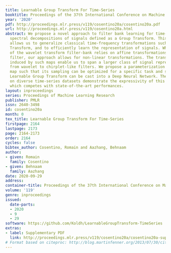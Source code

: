 ```yaml
---
title: Learnable Group Transform For Time-Series
booktitle: Proceedings of the 37th International Conference on Machine Learning
year: '2020'
pdf: http://proceedings.mlr.press/v119/cosentino20a/cosentino20a.pdf
url: http://proceedings.mlr.press/v119/cosentino20a.html
abstract: We propose a novel approach to filter bank learning for time-series by considering
  spectral decompositions of signals defined as a Group Transform. This framework
  allows us to generalize classical time-frequency transformations such as the Wavelet
  Transform, and to efficiently learn the representation of signals. While the creation
  of the wavelet transform filter-bank relies on affine transformations of a mother
  filter, our approach allows for non-linear transformations. The transformations
  induced by such maps enable us to span a larger class of signal representations,
  from wavelet to chirplet-like filters. We propose a parameterization of such a non-linear
  map such that its sampling can be optimized for a specific task and signal. The
  Learnable Group Transform can be cast into a Deep Neural Network. The experiments
  on diverse time-series datasets demonstrate the expressivity of this framework,
  which competes with state-of-the-art performances.
layout: inproceedings
series: Proceedings of Machine Learning Research
publisher: PMLR
issn: 2640-3498
id: cosentino20a
month: 0
tex_title: Learnable Group Transform For Time-Series
firstpage: 2164
lastpage: 2173
page: 2164-2173
order: 2164
cycles: false
bibtex_author: Cosentino, Romain and Aazhang, Behnaam
author:
- given: Romain
  family: Cosentino
- given: Behnaam
  family: Aazhang
date: 2020-09-29
address: 
container-title: Proceedings of the 37th International Conference on Machine Learning
volume: '119'
genre: inproceedings
issued:
  date-parts:
  - 2020
  - 9
  - 29
software: https://github.com/Koldh/LearnableGroupTransform-TimeSeries
extras:
- label: Supplementary PDF
  link: http://proceedings.mlr.press/v119/cosentino20a/cosentino20a-supp.pdf
# Format based on citeproc: http://blog.martinfenner.org/2013/07/30/citeproc-yaml-for-bibliographies/
---
```

